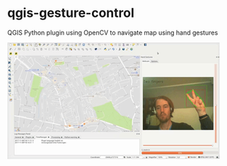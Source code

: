 # qgis-gesture-control
QGIS Python plugin using OpenCV to navigate map using hand gestures

![Demo](https://github.com/SebastianRoll/qgis-gesture-control/raw/master/hands-on.gif "Demo")
